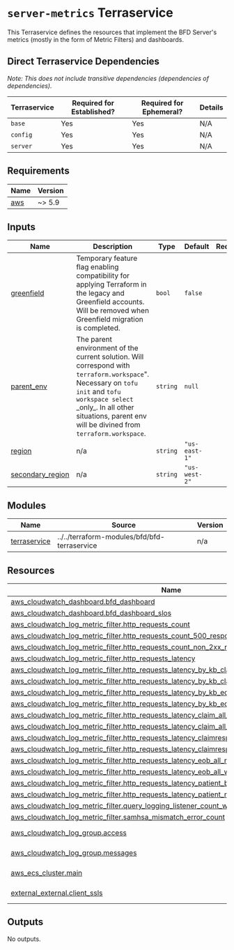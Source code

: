 # `server-metrics` Terraservice

This Terraservice defines the resources that implement the BFD Server's metrics (mostly in the form of Metric Filters) and dashboards.

## Direct Terraservice Dependencies

_Note: This does not include transitive dependencies (dependencies of dependencies)._

| Terraservice | Required for Established? | Required for Ephemeral? | Details |
|---|---|---|---|
| `base` | Yes | Yes | N/A |
| `config` | Yes | Yes | N/A |
| `server` | Yes | Yes | N/A |

<!-- BEGIN_TF_DOCS -->
<!--WARNING: GENERATED CONTENT with terraform-docs, e.g.
     'terraform-docs --config "$(git rev-parse --show-toplevel)/.terraform-docs.yml" .'
     Manually updating sections between TF_DOCS tags may be overwritten.
     See https://terraform-docs.io/user-guide/configuration/ for more information.
-->
## Requirements

| Name | Version |
|------|---------|
| <a name="requirement_aws"></a> [aws](#requirement\_aws) | ~> 5.9 |

<!--WARNING: GENERATED CONTENT with terraform-docs, e.g.
     'terraform-docs --config "$(git rev-parse --show-toplevel)/.terraform-docs.yml" .'
     Manually updating sections between TF_DOCS tags may be overwritten.
     See https://terraform-docs.io/user-guide/configuration/ for more information.
-->
## Inputs

| Name | Description | Type | Default | Required |
|------|-------------|------|---------|:--------:|
| <a name="input_greenfield"></a> [greenfield](#input\_greenfield) | Temporary feature flag enabling compatibility for applying Terraform in the legacy and Greenfield accounts. Will be removed when Greenfield migration is completed. | `bool` | `false` | no |
| <a name="input_parent_env"></a> [parent\_env](#input\_parent\_env) | The parent environment of the current solution. Will correspond with `terraform.workspace`".<br/>Necessary on `tofu init` and `tofu workspace select` \_only\_. In all other situations, parent env<br/>will be divined from `terraform.workspace`. | `string` | `null` | no |
| <a name="input_region"></a> [region](#input\_region) | n/a | `string` | `"us-east-1"` | no |
| <a name="input_secondary_region"></a> [secondary\_region](#input\_secondary\_region) | n/a | `string` | `"us-west-2"` | no |

<!--WARNING: GENERATED CONTENT with terraform-docs, e.g.
     'terraform-docs --config "$(git rev-parse --show-toplevel)/.terraform-docs.yml" .'
     Manually updating sections between TF_DOCS tags may be overwritten.
     See https://terraform-docs.io/user-guide/configuration/ for more information.
-->
## Modules

| Name | Source | Version |
|------|--------|---------|
| <a name="module_terraservice"></a> [terraservice](#module\_terraservice) | ../../terraform-modules/bfd/bfd-terraservice | n/a |

<!--WARNING: GENERATED CONTENT with terraform-docs, e.g.
     'terraform-docs --config "$(git rev-parse --show-toplevel)/.terraform-docs.yml" .'
     Manually updating sections between TF_DOCS tags may be overwritten.
     See https://terraform-docs.io/user-guide/configuration/ for more information.
-->
## Resources

| Name | Type |
|------|------|
| [aws_cloudwatch_dashboard.bfd_dashboard](https://registry.terraform.io/providers/hashicorp/aws/latest/docs/resources/cloudwatch_dashboard) | resource |
| [aws_cloudwatch_dashboard.bfd_dashboard_slos](https://registry.terraform.io/providers/hashicorp/aws/latest/docs/resources/cloudwatch_dashboard) | resource |
| [aws_cloudwatch_log_metric_filter.http_requests_count](https://registry.terraform.io/providers/hashicorp/aws/latest/docs/resources/cloudwatch_log_metric_filter) | resource |
| [aws_cloudwatch_log_metric_filter.http_requests_count_500_responses](https://registry.terraform.io/providers/hashicorp/aws/latest/docs/resources/cloudwatch_log_metric_filter) | resource |
| [aws_cloudwatch_log_metric_filter.http_requests_count_non_2xx_responses](https://registry.terraform.io/providers/hashicorp/aws/latest/docs/resources/cloudwatch_log_metric_filter) | resource |
| [aws_cloudwatch_log_metric_filter.http_requests_latency](https://registry.terraform.io/providers/hashicorp/aws/latest/docs/resources/cloudwatch_log_metric_filter) | resource |
| [aws_cloudwatch_log_metric_filter.http_requests_latency_by_kb_claim_all_with_resources](https://registry.terraform.io/providers/hashicorp/aws/latest/docs/resources/cloudwatch_log_metric_filter) | resource |
| [aws_cloudwatch_log_metric_filter.http_requests_latency_by_kb_claimresponse_all_with_resources](https://registry.terraform.io/providers/hashicorp/aws/latest/docs/resources/cloudwatch_log_metric_filter) | resource |
| [aws_cloudwatch_log_metric_filter.http_requests_latency_by_kb_eob_all](https://registry.terraform.io/providers/hashicorp/aws/latest/docs/resources/cloudwatch_log_metric_filter) | resource |
| [aws_cloudwatch_log_metric_filter.http_requests_latency_by_kb_eob_all_with_resources](https://registry.terraform.io/providers/hashicorp/aws/latest/docs/resources/cloudwatch_log_metric_filter) | resource |
| [aws_cloudwatch_log_metric_filter.http_requests_latency_claim_all_no_resources](https://registry.terraform.io/providers/hashicorp/aws/latest/docs/resources/cloudwatch_log_metric_filter) | resource |
| [aws_cloudwatch_log_metric_filter.http_requests_latency_claim_all_with_resources](https://registry.terraform.io/providers/hashicorp/aws/latest/docs/resources/cloudwatch_log_metric_filter) | resource |
| [aws_cloudwatch_log_metric_filter.http_requests_latency_claimresponse_all_no_resources](https://registry.terraform.io/providers/hashicorp/aws/latest/docs/resources/cloudwatch_log_metric_filter) | resource |
| [aws_cloudwatch_log_metric_filter.http_requests_latency_claimresponse_all_with_resources](https://registry.terraform.io/providers/hashicorp/aws/latest/docs/resources/cloudwatch_log_metric_filter) | resource |
| [aws_cloudwatch_log_metric_filter.http_requests_latency_eob_all_no_resources](https://registry.terraform.io/providers/hashicorp/aws/latest/docs/resources/cloudwatch_log_metric_filter) | resource |
| [aws_cloudwatch_log_metric_filter.http_requests_latency_eob_all_with_resources](https://registry.terraform.io/providers/hashicorp/aws/latest/docs/resources/cloudwatch_log_metric_filter) | resource |
| [aws_cloudwatch_log_metric_filter.http_requests_latency_patient_by_contract_count_4000](https://registry.terraform.io/providers/hashicorp/aws/latest/docs/resources/cloudwatch_log_metric_filter) | resource |
| [aws_cloudwatch_log_metric_filter.http_requests_latency_patient_not_by_contract](https://registry.terraform.io/providers/hashicorp/aws/latest/docs/resources/cloudwatch_log_metric_filter) | resource |
| [aws_cloudwatch_log_metric_filter.query_logging_listener_count_warning_messages](https://registry.terraform.io/providers/hashicorp/aws/latest/docs/resources/cloudwatch_log_metric_filter) | resource |
| [aws_cloudwatch_log_metric_filter.samhsa_mismatch_error_count](https://registry.terraform.io/providers/hashicorp/aws/latest/docs/resources/cloudwatch_log_metric_filter) | resource |
| [aws_cloudwatch_log_group.access](https://registry.terraform.io/providers/hashicorp/aws/latest/docs/data-sources/cloudwatch_log_group) | data source |
| [aws_cloudwatch_log_group.messages](https://registry.terraform.io/providers/hashicorp/aws/latest/docs/data-sources/cloudwatch_log_group) | data source |
| [aws_ecs_cluster.main](https://registry.terraform.io/providers/hashicorp/aws/latest/docs/data-sources/ecs_cluster) | data source |
| [external_external.client_ssls](https://registry.terraform.io/providers/hashicorp/external/latest/docs/data-sources/external) | data source |

<!--WARNING: GENERATED CONTENT with terraform-docs, e.g.
     'terraform-docs --config "$(git rev-parse --show-toplevel)/.terraform-docs.yml" .'
     Manually updating sections between TF_DOCS tags may be overwritten.
     See https://terraform-docs.io/user-guide/configuration/ for more information.
-->
## Outputs

No outputs.
<!-- END_TF_DOCS -->
